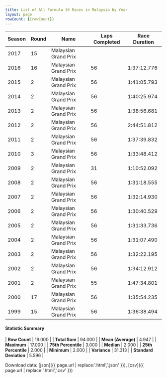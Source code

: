 ```yaml
---
title: List of All Formula 1® Races in Malaysia by Year
layout: page
rowCount: {{rowCount}}
---
```


| Season | Round | Name | Laps Completed | Race Duration |
|--|--|--|--|--|
| 2017 | 15 | Malaysian Grand Prix |   |   |
| 2016 | 16 | Malaysian Grand Prix | 56 | 1:37:12.776 |
| 2015 | 2 | Malaysian Grand Prix | 56 | 1:41:05.793 |
| 2014 | 2 | Malaysian Grand Prix | 56 | 1:40:25.974 |
| 2013 | 2 | Malaysian Grand Prix | 56 | 1:38:56.681 |
| 2012 | 2 | Malaysian Grand Prix | 56 | 2:44:51.812 |
| 2011 | 2 | Malaysian Grand Prix | 56 | 1:37:39.832 |
| 2010 | 3 | Malaysian Grand Prix | 56 | 1:33:48.412 |
| 2009 | 2 | Malaysian Grand Prix | 31 | 1:10:52.092 |
| 2008 | 2 | Malaysian Grand Prix | 56 | 1:31:18.555 |
| 2007 | 2 | Malaysian Grand Prix | 56 | 1:32:14.930 |
| 2006 | 2 | Malaysian Grand Prix | 56 | 1:30:40.529 |
| 2005 | 2 | Malaysian Grand Prix | 56 | 1:31:33.736 |
| 2004 | 2 | Malaysian Grand Prix | 56 | 1:31:07.490 |
| 2003 | 2 | Malaysian Grand Prix | 56 | 1:32:22.195 |
| 2002 | 2 | Malaysian Grand Prix | 56 | 1:34:12.912 |
| 2001 | 2 | Malaysian Grand Prix | 55 | 1:47:34.801 |
| 2000 | 17 | Malaysian Grand Prix | 56 | 1:35:54.235 |
| 1999 | 15 | Malaysian Grand Prix | 56 | 1:36:38.494 |

#### Statistic Summary

| **Row Count** | 19.000 |
| **Total Sum** | 94.000 |
| **Mean (Average)** | 4.947 |
| **Maximum** | 17.000 |
| **75th Percentile** | 3.000 |
| **Median** | 2.000 |
| **25th Percentile** | 2.000 |
| **Minimum** | 2.000 |
| **Variance** | 31.313 |
| **Standard Deviation** | 5.596 |

Download data: [json]({{ page.url | replace:'.html','.json' }}), [csv]({{ page.url | replace:'.html','.csv' }})
